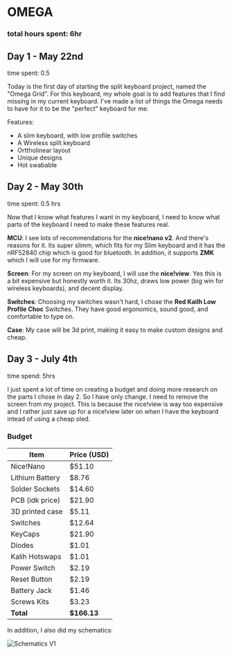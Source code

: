 # OMEGA

### total hours spent: 6hr

## Day 1 - May 22nd

time spent: 0.5

Today is the first day of starting the split keyboard project, named the "Omega Grid". For this keyboard, my whole goal is to add features that I find missing in my current keyboard. I've made a list of things the Omega needs to have for it to be the "perfect" keyboard for me.

Features:
* A slim keyboard, with low profile switches
* A Wireless split keyboard
* Orttholinear layout
* Unique designs
* Hot swabable

## Day 2 - May 30th

time spent: 0.5 hrs

Now that I know what features I want in my keyboard, I need to know what parts of the keyboard I need to make these features real.

**MCU**: I see lots of recommendations for the **nice!nano v2**. And there's reasons for it. Its super slimm, which fits for my Slim keyboard and it has the nRF52840 chip which is good for bluetooth. In addition, it supports **ZMK** which I will use for my firmware.

**Screen**: For my screen on my keyboard, I will use the **nice!view**. Yes this is a bit expensive but honestly worth it. Its 30hz, draws low power (big win for wireless keyboards), and decent display.

**Switches**: Choosing my switches wasn't hard, I chose the **Red Kailh Low Profile Choc** Switches. They have good ergonomics, sound good, and comfortable to type on.

**Case**: My case will be 3d print, making it easy to make custom designs and cheap.


## Day 3 - July 4th

time spend: 5hrs

I just spent a lot of time on creating a budget and doing more research on the parts I chose in day 2. So I have only change.
I need to remove the screen from my project. This is because the nice!view is way too expensive and I rather just save up for a
nice!view later on when I have the keyboard intead of using a cheap oled.


### Budget
| Item              | Price (USD) |
|-------------------|--------------|
| Nice!Nano         | $51.10       |
| Lithium Battery   | $8.76        |
| Solder Sockets    | $14.60       |
| PCB (idk price)   | $21.90       |
| 3D printed case   | $5.11        |
| Switches          | $12.64       |
| KeyCaps           | $21.90       |
| Diodes            | $1.01        |
| Kalih Hotswaps    | $1.01        |
| Power Switch      | $2.19        |
| Reset Button      | $2.19        |
| Battery Jack      | $1.46        |
| Screws Kits       | $3.23        |
| **Total**         | **$166.13**  |


In addition, I also did my schematics:

![Schematics V1](Images/schematics#1.png)

